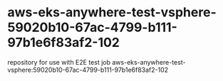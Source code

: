 # aws-eks-anywhere-test-vsphere-59020b10-67ac-4799-b111-97b1e6f83af2-102
repository for use with E2E test job aws-eks-anywhere-test-vsphere:59020b10-67ac-4799-b111-97b1e6f83af2-102
